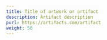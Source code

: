 ```yaml
---
title: Title of artwork or artifact
description: Artifact description 
purl: https://artifacts.com/artifact
weight: 50
---
```

